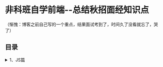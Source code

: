 # 非科班自学前端--总结秋招面经知识点
（惭愧：博客之前自己写的一个重点，结果面试考到了，时间久了没看就忘了，哭了）
## 目录
<details>
<summary>1、JS篇</summary>
  
1.1 [对象的创建和继承](https://github.com/IamHuadong/blogs/issues/1)  
1.2 [对象的浅拷贝和深拷贝](https://github.com/IamHuadong/blogs/issues/2)  
1.3 [容易混淆的String和Array方法](https://github.com/IamHuadong/blogs/issues/3)  
</details>


